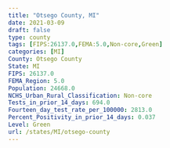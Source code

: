 ```yaml
---
title: "Otsego County, MI"
date: 2021-03-09
draft: false
type: county
tags: [FIPS:26137.0,FEMA:5.0,Non-core,Green]
categories: [MI]
County: Otsego County
State: MI
FIPS: 26137.0
FEMA_Region: 5.0
Population: 24668.0
NCHS_Urban_Rural_Classification: Non-core
Tests_in_prior_14_days: 694.0
Fourteen_day_test_rate_per_100000: 2813.0
Percent_Positivity_in_prior_14_days: 0.037
Level: Green
url: /states/MI/otsego-county
---
```



